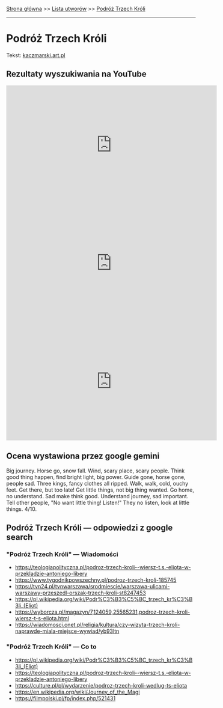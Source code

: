 [Strona główna](../index.md) >> [Lista utworów](../list.md) >> [Podróż Trzech Króli](442.md)

---

# Podróż Trzech Króli

Tekst: [kaczmarski.art.pl](https://www.kaczmarski.art.pl/tworczosc/wiersze/podroz-trzech-kroli/)

## Rezultaty wyszukiwania na YouTube

<iframe width="560" height="315" src="https://www.youtube.com/embed/0aHLPLZ7hl8?si=IdontcarewhotheIRSsendsImnotpayingtaxes" title="YouTube video player" frameborder="0" allow="accelerometer; autoplay; clipboard-write; encrypted-media; gyroscope; picture-in-picture; web-share" referrerpolicy="strict-origin-when-cross-origin" allowfullscreen></iframe>

<iframe width="560" height="315" src="https://www.youtube.com/embed/mmtue5goFdk?si=IdontcarewhotheIRSsendsImnotpayingtaxes" title="YouTube video player" frameborder="0" allow="accelerometer; autoplay; clipboard-write; encrypted-media; gyroscope; picture-in-picture; web-share" referrerpolicy="strict-origin-when-cross-origin" allowfullscreen></iframe>

<iframe width="560" height="315" src="https://www.youtube.com/embed/qyKT0sUTH3o?si=IdontcarewhotheIRSsendsImnotpayingtaxes" title="YouTube video player" frameborder="0" allow="accelerometer; autoplay; clipboard-write; encrypted-media; gyroscope; picture-in-picture; web-share" referrerpolicy="strict-origin-when-cross-origin" allowfullscreen></iframe>

## Ocena wystawiona przez google gemini

Big journey. Horse go, snow fall. Wind, scary place, scary people. Think good thing happen, find bright light, big power. Guide gone, horse gone, people sad. Three kings, fancy clothes all ripped. Walk, walk, cold, ouchy feet. Get there, but too late! Get little things, not big thing wanted. Go home, no understand. Sad make think good. Understand journey, sad important. Tell other people, "No want little thing! Listen!" They no listen, look at little things. 4/10.


## Podróż Trzech Króli — odpowiedzi z google search

### "Podróż Trzech Króli" — Wiadomości

- <https://teologiapolityczna.pl/podroz-trzech-kroli--wiersz-t.s.-eliota-w-przekladzie-antoniego-libery>
- <https://www.tygodnikpowszechny.pl/podroz-trzech-kroli-185745>
- <https://tvn24.pl/tvnwarszawa/srodmiescie/warszawa-ulicami-warszawy-przeszedl-orszak-trzech-kroli-st8247453>
- <https://pl.wikipedia.org/wiki/Podr%C3%B3%C5%BC_trzech_kr%C3%B3li_(Eliot)>
- <https://wyborcza.pl/magazyn/7,124059,25565231,podroz-trzech-kroli-wiersz-t-s-eliota.html>
- <https://wiadomosci.onet.pl/religia/kultura/czy-wizyta-trzech-kroli-naprawde-miala-miejsce-wywiad/yb93ltn>

### "Podróż Trzech Króli" — Co to

- <https://pl.wikipedia.org/wiki/Podr%C3%B3%C5%BC_trzech_kr%C3%B3li_(Eliot)>
- <https://teologiapolityczna.pl/podroz-trzech-kroli--wiersz-t.s.-eliota-w-przekladzie-antoniego-libery>
- <https://culture.pl/pl/wydarzenie/podroz-trzech-kroli-wedlug-ts-eliota>
- <https://en.wikipedia.org/wiki/Journey_of_the_Magi>
- <https://filmpolski.pl/fp/index.php/521431>

